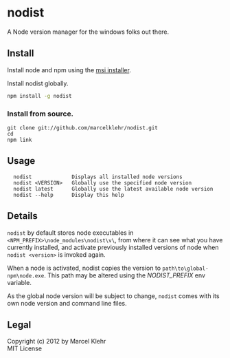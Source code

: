 # nodist
A Node version manager for the windows folks out there.

## Install
Install node and npm using the [msi installer](http://nodejs.org/#download).

Install nodist globally.
```sh
npm install -g nodist
```

### Install from source.
```
git clone git://github.com/marcelklehr/nodist.git
cd
npm link
```

## Usage
```
  nodist             Displays all installed node versions
  nodist <VERSION>   Globally use the specified node version
  nodist latest      Globally use the latest available node version
  nodist --help      Display this help
```

## Details
`nodist` by default stores node executables in `<NPM_PREFIX>\node_modules\nodist\v\`, from where it can see what you have currently installed, and activate previously installed versions of node when `nodist <version>` is invoked again.

When a node is activated, nodist copies the version to `path\to\global-npm\node.exe`. This path may be altered using the *NODIST_PREFIX* env variable.

As the global node version will be subject to change, `nodist` comes with its own node version and command line files.

## Legal
Copyright (c) 2012 by Marcel Klehr  
MIT License
